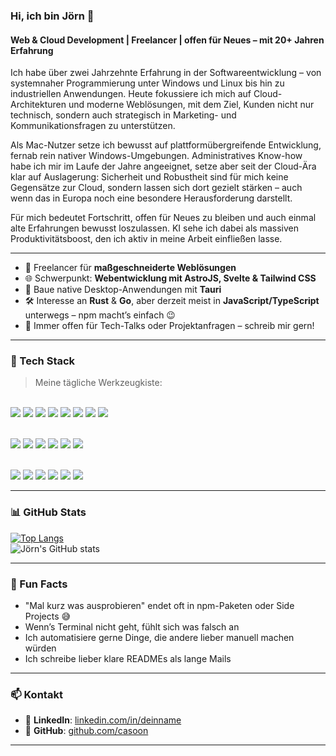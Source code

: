 ### Hi, ich bin Jörn 👋  
#### Web & Cloud Development | Freelancer | offen für Neues – mit 20+ Jahren Erfahrung

Ich habe über zwei Jahrzehnte Erfahrung in der Softwareentwicklung – von systemnaher Programmierung unter Windows und Linux bis hin zu industriellen Anwendungen. Heute fokussiere ich mich auf Cloud-Architekturen und moderne Weblösungen, mit dem Ziel, Kunden nicht nur technisch, sondern auch strategisch in Marketing- und Kommunikationsfragen zu unterstützen.

Als Mac-Nutzer setze ich bewusst auf plattformübergreifende Entwicklung, fernab rein nativer Windows-Umgebungen. Administratives Know-how habe ich mir im Laufe der Jahre angeeignet, setze aber seit der Cloud-Ära klar auf Auslagerung: Sicherheit und Robustheit sind für mich keine Gegensätze zur Cloud, sondern lassen sich dort gezielt stärken – auch wenn das in Europa noch eine besondere Herausforderung darstellt.

Für mich bedeutet Fortschritt, offen für Neues zu bleiben und auch einmal alte Erfahrungen bewusst loszulassen. KI sehe ich dabei als massiven Produktivitätsboost, den ich aktiv in meine Arbeit einfließen lasse.

---

- 🧰 Freelancer für **maßgeschneiderte Weblösungen**
- 🌐 Schwerpunkt: **Webentwicklung mit AstroJS, Svelte & Tailwind CSS**
- 🧩 Baue native Desktop-Anwendungen mit **Tauri**
- 🛠️ Interesse an **Rust** & **Go**, aber derzeit meist in **JavaScript/TypeScript** unterwegs – npm macht’s einfach 😉
- 💬 Immer offen für Tech-Talks oder Projektanfragen – schreib mir gern!

---

### 🧰 Tech Stack

> Meine tägliche Werkzeugkiste:

<span></span>  
<img src="https://api.iconify.design/logos:javascript.svg?width=40&height=40" />
<img src="https://api.iconify.design/logos:typescript-icon.svg?width=40&height=40" />
<img src="https://api.iconify.design/logos:rust.svg?width=40&height=40" />
<img src="https://api.iconify.design/logos:go.svg?width=40&height=40" />
<img src="https://api.iconify.design/logos:astro-icon.svg?width=40&height=40" />
<img src="https://api.iconify.design/logos:svelte-icon.svg?width=40&height=40" />
<img src="https://api.iconify.design/logos:tailwindcss-icon.svg?width=40&height=40" />
<img src="https://api.iconify.design/logos:tauri.svg?width=40&height=40" />

<span></span>  
<img src="https://api.iconify.design/logos:nodejs-icon.svg?width=40&height=40" />
<img src="https://api.iconify.design/logos:express.svg?width=40&height=40" />
<img src="https://api.iconify.design/logos:nestjs.svg?width=40&height=40" />
<img src="https://api.iconify.design/vscode-icons:file-type-mongo.svg?width=40&height=40" />
<img src="https://api.iconify.design/logos:mysql.svg?width=40&height=40" />
<img src="https://api.iconify.design/logos:redis.svg?width=40&height=40" />

<span></span>  
<img src="https://api.iconify.design/logos:docker-icon.svg?width=40&height=40" />
<img src="https://api.iconify.design/logos:kubernetes.svg?width=40&height=40" />
<img src="https://api.iconify.design/logos:eslint.svg?width=40&height=40" />
<img src="https://api.iconify.design/logos:prettier.svg?width=40&height=40" />
<img src="https://api.iconify.design/logos:jest.svg?width=40&height=40" />
<img src="https://api.iconify.design/logos:linux-tux.svg?width=40&height=40" />

---

### 📊 GitHub Stats

[![Top Langs](https://github-readme-stats.vercel.app/api/top-langs/?username=casoon&layout=compact&theme=tokyonight)](https://github.com/anuraghazra/github-readme-stats)  
![Jörn's GitHub stats](https://github-readme-stats.vercel.app/api?username=casoon&show_icons=true&theme=tokyonight)

---

### 🧠 Fun Facts

- "Mal kurz was ausprobieren" endet oft in npm-Paketen oder Side Projects 😅  
- Wenn’s Terminal nicht geht, fühlt sich was falsch an  
- Ich automatisiere gerne Dinge, die andere lieber manuell machen würden  
- Ich schreibe lieber klare READMEs als lange Mails

---

### 📫 Kontakt

- 💼 **LinkedIn**: [linkedin.com/in/deinname](https://linkedin.com/in/deinname)  
- 🐙 **GitHub**: [github.com/casoon](https://github.com/casoon)

---
